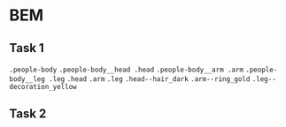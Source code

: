 # BEM
## Task 1
`.people-body`
`.people-body__head .head`
`.people-body__arm .arm`
`.people-body__leg .leg`
`.head`
`.arm`
`.leg`
`.head--hair_dark`
`.arm--ring_gold`
`.leg--decoration_yellow`

## Task 2
###